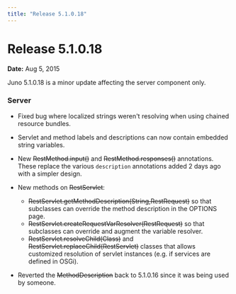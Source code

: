 ```yaml
---
title: "Release 5.1.0.18"
---
```


# Release 5.1.0.18

**Date:** Aug 5, 2015

Juno 5.1.0.18 is a minor update affecting the server component only.

### Server

- Fixed bug where localized strings weren't resolving when using chained resource bundles.

- Servlet and method labels and descriptions can now contain embedded string variables.

- New ~~RestMethod.input()~~ and ~~RestMethod.responses()~~ annotations.
  These replace the various `description` annotations added 2 days ago with a simpler design.

- New methods on  ~~RestServlet~~:
  - ~~RestServlet.getMethodDescription(String,RestRequest)~~ so that subclasses can override the method description in the OPTIONS page.
  - ~~RestServlet.createRequestVarResolver(RestRequest)~~ so that subclasses can override and augment the variable resolver.
  - ~~RestServlet.resolveChild(Class)~~ and ~~RestServlet.replaceChild(RestServlet)~~ classes that allows customized resolution of servlet instances (e.g. if services are defined in OSGi).

- Reverted the  ~~MethodDescription~~ back to 5.1.0.16 since it was being used by someone.